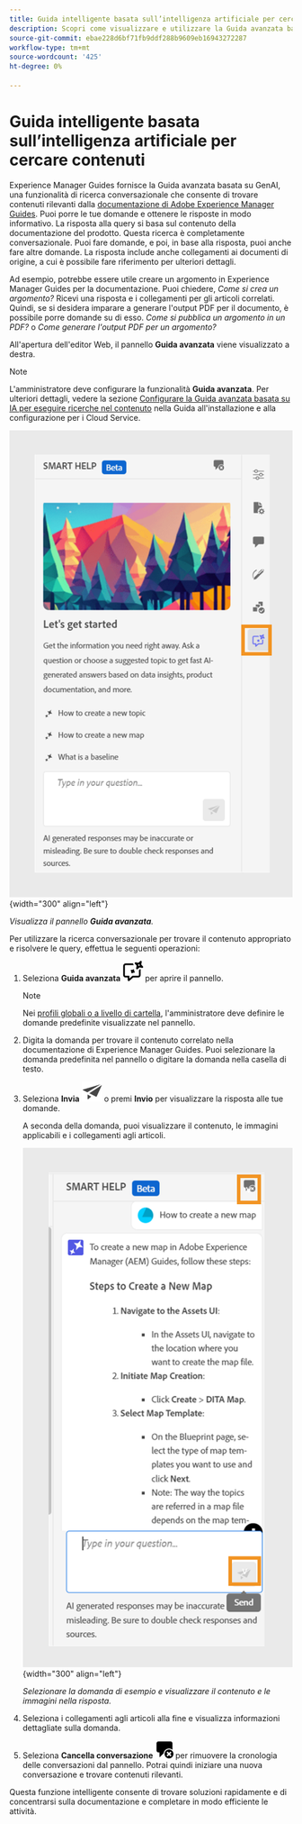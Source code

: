 ```yaml
---
title: Guida intelligente basata sull’intelligenza artificiale per cercare contenuti
description: Scopri come visualizzare e utilizzare la Guida avanzata basata sull’intelligenza artificiale nell’editor web.
source-git-commit: ebae228d6bf71fb9ddf288b9609eb16943272287
workflow-type: tm+mt
source-wordcount: '425'
ht-degree: 0%

---
```



# Guida intelligente basata sull’intelligenza artificiale per cercare contenuti



Experience Manager Guides fornisce la Guida avanzata basata su GenAI, una funzionalità di ricerca conversazionale che consente di trovare contenuti rilevanti dalla [documentazione di Adobe Experience Manager Guides](https://experienceleague.adobe.com/en/docs/experience-manager-guides/using/overview).
Puoi porre le tue domande e ottenere le risposte in modo informativo. La risposta alla query si basa sul contenuto della documentazione del prodotto. Questa ricerca è completamente conversazionale. Puoi fare domande, e poi, in base alla risposta, puoi anche fare altre domande. La risposta include anche collegamenti ai documenti di origine, a cui è possibile fare riferimento per ulteriori dettagli.

Ad esempio, potrebbe essere utile creare un argomento in Experience Manager Guides per la documentazione. Puoi chiedere, *Come si crea un argomento?* Ricevi una risposta e i collegamenti per gli articoli correlati. Quindi, se si desidera imparare a generare l&#39;output PDF per il documento, è possibile porre domande su di esso. *Come si pubblica un argomento in un PDF?* o *Come generare l&#39;output PDF per un argomento?*



All&#39;apertura dell&#39;editor Web, il pannello **Guida avanzata** viene visualizzato a destra.



>[!NOTE]
>
> L&#39;amministratore deve configurare la funzionalità **Guida avanzata**. Per ulteriori dettagli, vedere la sezione [Configurare la Guida avanzata basata su IA per eseguire ricerche nel contenuto](../cs-install-guide/conf-smart-help.md) nella Guida all&#39;installazione e alla configurazione per i Cloud Service.

![Pannello Guida avanzato](images/smart-help-panel.png){width="300" align="left"}

*Visualizza il pannello **Guida avanzata**.*

Per utilizzare la ricerca conversazionale per trovare il contenuto appropriato e risolvere le query, effettua le seguenti operazioni:

1. Seleziona **Guida avanzata** ![Icona Guida avanzata](images/smart-help-icon.svg) per aprire il pannello.



   >[!NOTE]
   >
   > Nei [profili globali o a livello di cartella](../cs-install-guide/conf-folder-level.md#conf-ai-guides-assistant), l&#39;amministratore deve definire le domande predefinite visualizzate nel pannello.

1. Digita la domanda per trovare il contenuto correlato nella documentazione di Experience Manager Guides. Puoi selezionare la domanda predefinita nel pannello o digitare la domanda nella casella di testo.

1. Seleziona **Invia** ![Invia icona](images/send-icon.svg) o premi **Invio** per visualizzare la risposta alle tue domande.

   A seconda della domanda, puoi visualizzare il contenuto, le immagini applicabili e i collegamenti agli articoli.

   ![Risposta Smart Help Panel](images/smart-help-panel-response.png){width="300" align="left"}


   *Selezionare la domanda di esempio e visualizzare il contenuto e le immagini nella risposta.*





1. Seleziona i collegamenti agli articoli alla fine e visualizza informazioni dettagliate sulla domanda.


1. Seleziona **Cancella conversazione** ![cancella conversazione](images/clear-conversation-icon.svg) per rimuovere la cronologia delle conversazioni dal pannello. Potrai quindi iniziare una nuova conversazione e trovare contenuti rilevanti.

Questa funzione intelligente consente di trovare soluzioni rapidamente e di concentrarsi sulla documentazione e completare in modo efficiente le attività.